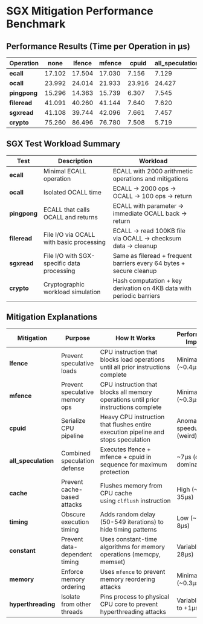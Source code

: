 # SGX Mitigation Performance Benchmark

## Performance Results (Time per Operation in μs)

| Operation    | none   | lfence | mfence | cpuid  | all_speculation | cache  | timing | constant | memory | hyperthreading | all    |
| ------------ | ------ | ------ | ------ | ------ | --------------- | ------ | ------ | -------- | ------ | -------------- | ------ |
| **ecall**    | 17.102 | 17.504 | 17.030 | 7.156  | 7.129           | 16.939 | 19.037 | 17.158   | 17.143 | 15.884         | 6.378  |
| **ocall**    | 23.992 | 24.014 | 21.933 | 23.916 | 24.427          | 21.889 | 24.042 | 24.048   | 23.808 | 24.980         | 24.821 |
| **pingpong** | 15.296 | 14.363 | 15.739 | 6.307  | 7.545           | 15.488 | 18.125 | 15.359   | 15.516 | 16.872         | 7.873  |
| **fileread** | 41.091 | 40.260 | 41.144 | 7.640  | 7.620           | 74.538 | 42.191 | 40.337   | 41.372 | 40.197         | 6.026  |
| **sgxread**  | 41.108 | 39.744 | 42.096 | 7.661  | 7.457           | 72.600 | 42.876 | 36.892   | 40.660 | 37.671         | 5.842  |
| **crypto**   | 75.260 | 86.496 | 76.780 | 7.508  | 5.719           | 93.484 | 83.374 | 103.229  | 74.940 | 74.439         | 5.721  |

## SGX Test Workload Summary

| Test           | Description                                | Workload                                                             |
| -------------- | ------------------------------------------ | -------------------------------------------------------------------- |
| **ecall**      | Minimal ECALL operation                    | ECALL with 2000 arithmetic operations and mitigations                |
| **ocall** | Isolated OCALL time                        | ECALL → 2000 ops → OCALL → 100 ops → return                          |
| **pingpong**   | ECALL that calls OCALL and returns         | ECALL with parameter → immediate OCALL back → return                 |
| **fileread**   | File I/O via OCALL with basic processing   | ECALL → read 100KB file via OCALL → checksum data → cleanup          |
| **sgxread**    | File I/O with SGX-specific data processing | Same as fileread + frequent barriers every 64 bytes + secure cleanup |
| **crypto**     | Cryptographic workload simulation          | Hash computation + key derivation on 4KB data with periodic barriers |

## Mitigation Explanations

| Mitigation          | Purpose                        | How It Works                                                                        | Performance Impact        |
| ------------------- | ------------------------------ | ----------------------------------------------------------------------------------- | ------------------------- |
| **lfence**          | Prevent speculative loads      | CPU instruction that blocks load operations until all prior instructions complete   | Minimal (~0.4μs)          |
| **mfence**          | Prevent speculative memory ops | CPU instruction that blocks all memory operations until prior instructions complete | Minimal (~0.3μs)          |
| **cpuid**           | Serialize CPU pipeline         | Heavy CPU instruction that flushes entire execution pipeline and stops speculation  | Anomalous speedup (weird) |
| **all_speculation** | Combined speculation defense   | Executes lfence + mfence + cpuid in sequence for maximum protection                 | ~7μs (cpuid-dominated)    |
| **cache**           | Prevent cache-based attacks    | Flushes memory from CPU cache using `clflush` instruction                           | High (~18-35μs)           |
| **timing**          | Obscure execution timing       | Adds random delay (50-549 iterations) to hide timing patterns                       | Low (~1-8μs)              |
| **constant**        | Prevent data-dependent timing  | Uses constant-time algorithms for memory operations (memcpy, memset)                | Variable (1-28μs)         |
| **memory**          | Enforce memory ordering        | Uses `mfence` to prevent memory reordering attacks                                  | Minimal (~0.3μs)          |
| **hyperthreading**  | Isolate from other threads     | Pins process to physical CPU core to prevent hyperthreading attacks                 | Variable (-1 to +1μs)     |
